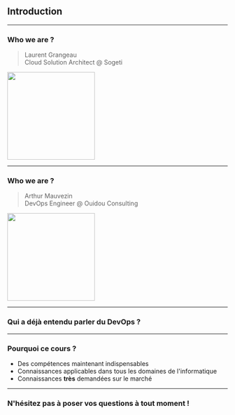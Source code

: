 ## Introduction

---

### Who we are ?

> Laurent Grangeau<br />
> Cloud Solution Architect @ Sogeti

<img src="https://pbs.twimg.com/profile_images/1007639151812988929/ln3iUxxF_400x400.jpg" width="200px" />

---

### Who we are ?

> Arthur Mauvezin<br />
> DevOps Engineer @ Ouidou Consulting

<!--img src="https://avatars3.githubusercontent.com/u/10439516?s=460&v=4" width="200px" /-->
<img src="https://avatars2.githubusercontent.com/u/10439516?s=400&u=27155f0ca1ec897597b113b9677934db02901d9a&v=4" width="200px" />

---

### Qui a déjà entendu parler du DevOps ?

---

### Pourquoi ce cours ?

* Des compétences maintenant indispensables
* Connaissances applicables dans tous les domaines de l'informatique
* Connaissances **très** demandées sur le marché

---

### N'hésitez pas à poser vos questions à tout moment !
